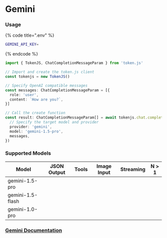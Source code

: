 # Gemini

### Usage

{% code title=".env" %}
```bash
GEMINI_API_KEY=
```
{% endcode %}

```typescript
import { TokenJS, ChatCompletionMessageParam } from 'token.js'

// Import and create the token.js client
const tokenjs = new TokenJS()

// Specify OpenAI compatible messages
const messages: ChatCompletionMessageParam = [{
  role: 'user',
  content: `How are you?`,
}]

// Call the create function
const result: ChatCompletionMessageParam[] = await tokenjs.chat.completions.create({
  // Specify the target model and provider
  provider: 'gemini',
  model: 'gemini-1.5-pro',
  messages,
})
```

### Supported Models

| Model            | JSON Output | Tools | Image Input | Streaming | N > 1 |
| ---------------- | ----------- | ----- | ----------- | --------- | ----- |
| gemini-1.5-pro   |             |       |             |           |       |
| gemini-1.5-flash |             |       |             |           |       |
| gemini-1.0-pro   |             |       |             |           |       |



### [Gemini Documentation](https://ai.google.dev/gemini-api/docs)

